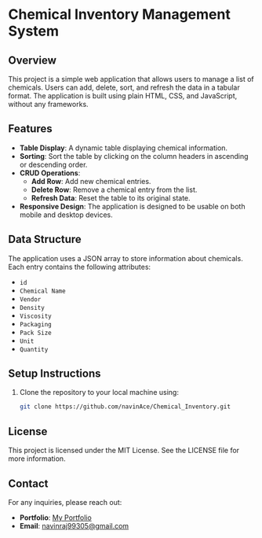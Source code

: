 # Chemical Inventory Management System

## Overview
This project is a simple web application that allows users to manage a list of chemicals. Users can add, delete, sort, and refresh the data in a tabular format. The application is built using plain HTML, CSS, and JavaScript, without any frameworks.

## Features
- **Table Display**: A dynamic table displaying chemical information.
- **Sorting**: Sort the table by clicking on the column headers in ascending or descending order.
- **CRUD Operations**: 
  - **Add Row**: Add new chemical entries.
  - **Delete Row**: Remove a chemical entry from the list.
  - **Refresh Data**: Reset the table to its original state.
- **Responsive Design**: The application is designed to be usable on both mobile and desktop devices.

## Data Structure
The application uses a JSON array to store information about chemicals. Each entry contains the following attributes:
- `id`
- `Chemical Name`
- `Vendor`
- `Density`
- `Viscosity`
- `Packaging`
- `Pack Size`
- `Unit`
- `Quantity`

## Setup Instructions
1. Clone the repository to your local machine using:
   ```bash
   git clone https://github.com/navinAce/Chemical_Inventory.git

## License
This project is licensed under the MIT License. See the LICENSE file for more information.

## Contact
For any inquiries, please reach out:
- **Portfolio**: [My Portfolio](https://navinworks.netlify.app)
- **Email**: navinraj99305@gmail.com

